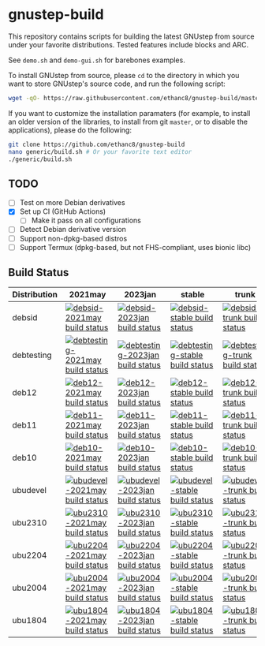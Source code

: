 <!-- SPDX-License-Identifier: Apache-2.0 -->

# gnustep-build

This repository contains scripts for building the latest GNUstep from source under your favorite distributions.  Tested features include blocks and ARC.

See `demo.sh` and `demo-gui.sh` for barebones examples.

To install GNUstep from source, please `cd` to the directory in which you want to store GNUstep's source code, and run the following script:

```bash
wget -qO- https://raw.githubusercontent.com/ethanc8/gnustep-build/master/generic/build.sh | bash
```

If you want to customize the installation paramaters (for example, to install an older version of the libraries, to install from git `master`, or to disable the applications), please do the following:

```bash
git clone https://github.com/ethanc8/gnustep-build
nano generic/build.sh # Or your favorite text editor
./generic/build.sh
```

## TODO

* [ ] Test on more Debian derivatives
* [x] Set up CI (GitHub Actions)
  * [ ] Make it pass on all configurations
* [ ] Detect Debian derivative version
* [ ] Support non-dpkg-based distros
* [ ] Support Termux (dpkg-based, but not FHS-compliant, uses bionic libc)

<!-- ## Build Status

Platform specific build status via Github Actions (on fresh installs of the distribution using Docker):

Distribution | objc runtime | supports ARC | supports Blocks | installs clang | CI Status
-------------|-----|-----|-----|-----|:---------
Ubuntu 16.04 | 1.9 | yes | yes | 6.0 | [![Ubuntu 16.04 Build Status](https://github.com/plaurent/gnustep-build/actions/workflows/ub1604c6r19.yml/badge.svg)](https://github.com/plaurent/gnustep-build/actions/workflows/ub1604c6r19.yml)
Ubuntu 20.04 | 2.0 | yes | yes | 10.0 | [![Ubuntu 20.04 Build Status](https://github.com/plaurent/gnustep-build/actions/workflows/ub2004c10r20.yml/badge.svg)](https://github.com/plaurent/gnustep-build/actions/workflows/ub2004c10r20.yml)
Debian 10    | 2.0 | yes | yes | 8.0 |  [![Debian 10 Build Status](https://github.com/plaurent/gnustep-build/actions/workflows/deb10c8r20.yml/badge.svg)](https://github.com/plaurent/gnustep-build/actions/workflows/deb10c8r20.yml) -->

## Build Status

| Distribution | 2021may | 2023jan | stable | trunk |
| ------------ | ------- | ------- | ------ | ----- |
| debsid | [![debsid-2021may build status](https://github.com/ethanc8/gnustep-build/actions/workflows/debsid-2021may.yml/badge.svg)](https://github.com/ethanc8/gnustep-build/actions/workflows/debsid-2021may.yml) | [![debsid-2023jan build status](https://github.com/ethanc8/gnustep-build/actions/workflows/debsid-2023jan.yml/badge.svg)](https://github.com/ethanc8/gnustep-build/actions/workflows/debsid-2023jan.yml) | [![debsid-stable build status](https://github.com/ethanc8/gnustep-build/actions/workflows/debsid-stable.yml/badge.svg)](https://github.com/ethanc8/gnustep-build/actions/workflows/debsid-stable.yml) | [![debsid-trunk build status](https://github.com/ethanc8/gnustep-build/actions/workflows/debsid-trunk.yml/badge.svg)](https://github.com/ethanc8/gnustep-build/actions/workflows/debsid-trunk.yml) |
| debtesting | [![debtesting-2021may build status](https://github.com/ethanc8/gnustep-build/actions/workflows/debtesting-2021may.yml/badge.svg)](https://github.com/ethanc8/gnustep-build/actions/workflows/debtesting-2021may.yml) | [![debtesting-2023jan build status](https://github.com/ethanc8/gnustep-build/actions/workflows/debtesting-2023jan.yml/badge.svg)](https://github.com/ethanc8/gnustep-build/actions/workflows/debtesting-2023jan.yml) | [![debtesting-stable build status](https://github.com/ethanc8/gnustep-build/actions/workflows/debtesting-stable.yml/badge.svg)](https://github.com/ethanc8/gnustep-build/actions/workflows/debtesting-stable.yml) | [![debtesting-trunk build status](https://github.com/ethanc8/gnustep-build/actions/workflows/debtesting-trunk.yml/badge.svg)](https://github.com/ethanc8/gnustep-build/actions/workflows/debtesting-trunk.yml) |
| deb12 | [![deb12-2021may build status](https://github.com/ethanc8/gnustep-build/actions/workflows/deb12-2021may.yml/badge.svg)](https://github.com/ethanc8/gnustep-build/actions/workflows/deb12-2021may.yml) | [![deb12-2023jan build status](https://github.com/ethanc8/gnustep-build/actions/workflows/deb12-2023jan.yml/badge.svg)](https://github.com/ethanc8/gnustep-build/actions/workflows/deb12-2023jan.yml) | [![deb12-stable build status](https://github.com/ethanc8/gnustep-build/actions/workflows/deb12-stable.yml/badge.svg)](https://github.com/ethanc8/gnustep-build/actions/workflows/deb12-stable.yml) | [![deb12-trunk build status](https://github.com/ethanc8/gnustep-build/actions/workflows/deb12-trunk.yml/badge.svg)](https://github.com/ethanc8/gnustep-build/actions/workflows/deb12-trunk.yml) |
| deb11 | [![deb11-2021may build status](https://github.com/ethanc8/gnustep-build/actions/workflows/deb11-2021may.yml/badge.svg)](https://github.com/ethanc8/gnustep-build/actions/workflows/deb11-2021may.yml) | [![deb11-2023jan build status](https://github.com/ethanc8/gnustep-build/actions/workflows/deb11-2023jan.yml/badge.svg)](https://github.com/ethanc8/gnustep-build/actions/workflows/deb11-2023jan.yml) | [![deb11-stable build status](https://github.com/ethanc8/gnustep-build/actions/workflows/deb11-stable.yml/badge.svg)](https://github.com/ethanc8/gnustep-build/actions/workflows/deb11-stable.yml) | [![deb11-trunk build status](https://github.com/ethanc8/gnustep-build/actions/workflows/deb11-trunk.yml/badge.svg)](https://github.com/ethanc8/gnustep-build/actions/workflows/deb11-trunk.yml) |
| deb10 | [![deb10-2021may build status](https://github.com/ethanc8/gnustep-build/actions/workflows/deb10-2021may.yml/badge.svg)](https://github.com/ethanc8/gnustep-build/actions/workflows/deb10-2021may.yml) | [![deb10-2023jan build status](https://github.com/ethanc8/gnustep-build/actions/workflows/deb10-2023jan.yml/badge.svg)](https://github.com/ethanc8/gnustep-build/actions/workflows/deb10-2023jan.yml) | [![deb10-stable build status](https://github.com/ethanc8/gnustep-build/actions/workflows/deb10-stable.yml/badge.svg)](https://github.com/ethanc8/gnustep-build/actions/workflows/deb10-stable.yml) | [![deb10-trunk build status](https://github.com/ethanc8/gnustep-build/actions/workflows/deb10-trunk.yml/badge.svg)](https://github.com/ethanc8/gnustep-build/actions/workflows/deb10-trunk.yml) |
| ubudevel | [![ubudevel-2021may build status](https://github.com/ethanc8/gnustep-build/actions/workflows/ubudevel-2021may.yml/badge.svg)](https://github.com/ethanc8/gnustep-build/actions/workflows/ubudevel-2021may.yml) | [![ubudevel-2023jan build status](https://github.com/ethanc8/gnustep-build/actions/workflows/ubudevel-2023jan.yml/badge.svg)](https://github.com/ethanc8/gnustep-build/actions/workflows/ubudevel-2023jan.yml) | [![ubudevel-stable build status](https://github.com/ethanc8/gnustep-build/actions/workflows/ubudevel-stable.yml/badge.svg)](https://github.com/ethanc8/gnustep-build/actions/workflows/ubudevel-stable.yml) | [![ubudevel-trunk build status](https://github.com/ethanc8/gnustep-build/actions/workflows/ubudevel-trunk.yml/badge.svg)](https://github.com/ethanc8/gnustep-build/actions/workflows/ubudevel-trunk.yml) |
| ubu2310 | [![ubu2310-2021may build status](https://github.com/ethanc8/gnustep-build/actions/workflows/ubu2310-2021may.yml/badge.svg)](https://github.com/ethanc8/gnustep-build/actions/workflows/ubu2310-2021may.yml) | [![ubu2310-2023jan build status](https://github.com/ethanc8/gnustep-build/actions/workflows/ubu2310-2023jan.yml/badge.svg)](https://github.com/ethanc8/gnustep-build/actions/workflows/ubu2310-2023jan.yml) | [![ubu2310-stable build status](https://github.com/ethanc8/gnustep-build/actions/workflows/ubu2310-stable.yml/badge.svg)](https://github.com/ethanc8/gnustep-build/actions/workflows/ubu2310-stable.yml) | [![ubu2310-trunk build status](https://github.com/ethanc8/gnustep-build/actions/workflows/ubu2310-trunk.yml/badge.svg)](https://github.com/ethanc8/gnustep-build/actions/workflows/ubu2310-trunk.yml) |
| ubu2204 | [![ubu2204-2021may build status](https://github.com/ethanc8/gnustep-build/actions/workflows/ubu2204-2021may.yml/badge.svg)](https://github.com/ethanc8/gnustep-build/actions/workflows/ubu2204-2021may.yml) | [![ubu2204-2023jan build status](https://github.com/ethanc8/gnustep-build/actions/workflows/ubu2204-2023jan.yml/badge.svg)](https://github.com/ethanc8/gnustep-build/actions/workflows/ubu2204-2023jan.yml) | [![ubu2204-stable build status](https://github.com/ethanc8/gnustep-build/actions/workflows/ubu2204-stable.yml/badge.svg)](https://github.com/ethanc8/gnustep-build/actions/workflows/ubu2204-stable.yml) | [![ubu2204-trunk build status](https://github.com/ethanc8/gnustep-build/actions/workflows/ubu2204-trunk.yml/badge.svg)](https://github.com/ethanc8/gnustep-build/actions/workflows/ubu2204-trunk.yml) |
| ubu2004 | [![ubu2004-2021may build status](https://github.com/ethanc8/gnustep-build/actions/workflows/ubu2004-2021may.yml/badge.svg)](https://github.com/ethanc8/gnustep-build/actions/workflows/ubu2004-2021may.yml) | [![ubu2004-2023jan build status](https://github.com/ethanc8/gnustep-build/actions/workflows/ubu2004-2023jan.yml/badge.svg)](https://github.com/ethanc8/gnustep-build/actions/workflows/ubu2004-2023jan.yml) | [![ubu2004-stable build status](https://github.com/ethanc8/gnustep-build/actions/workflows/ubu2004-stable.yml/badge.svg)](https://github.com/ethanc8/gnustep-build/actions/workflows/ubu2004-stable.yml) | [![ubu2004-trunk build status](https://github.com/ethanc8/gnustep-build/actions/workflows/ubu2004-trunk.yml/badge.svg)](https://github.com/ethanc8/gnustep-build/actions/workflows/ubu2004-trunk.yml) |
| ubu1804 | [![ubu1804-2021may build status](https://github.com/ethanc8/gnustep-build/actions/workflows/ubu1804-2021may.yml/badge.svg)](https://github.com/ethanc8/gnustep-build/actions/workflows/ubu1804-2021may.yml) | [![ubu1804-2023jan build status](https://github.com/ethanc8/gnustep-build/actions/workflows/ubu1804-2023jan.yml/badge.svg)](https://github.com/ethanc8/gnustep-build/actions/workflows/ubu1804-2023jan.yml) | [![ubu1804-stable build status](https://github.com/ethanc8/gnustep-build/actions/workflows/ubu1804-stable.yml/badge.svg)](https://github.com/ethanc8/gnustep-build/actions/workflows/ubu1804-stable.yml) | [![ubu1804-trunk build status](https://github.com/ethanc8/gnustep-build/actions/workflows/ubu1804-trunk.yml/badge.svg)](https://github.com/ethanc8/gnustep-build/actions/workflows/ubu1804-trunk.yml) |